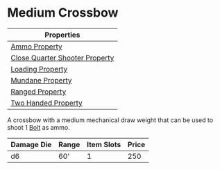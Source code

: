 # Medium Crossbow

| Properties                                                                                       |
| ------------------------------------------------------------------------------------------------ |
| [Ammo Property](../Weapon%20Properties/Ammo%20Property.md)                                       |
| [Close Quarter Shooter Property](../Weapon%20Properties/Close%20Quarter%20Shooter%20Property.md) |
| [Loading Property](../Weapon%20Properties/Loading%20Property.md)                                 |
| [Mundane Property](../../../Material%20Properties/Mundane%20Property.md)                         |
| [Ranged Property](../Weapon%20Properties/Ranged%20Property.md)                                   |
| [Two Handed Property](../Weapon%20Properties/Two%20Handed%20Property.md)                         |

A crossbow with a medium mechanical draw weight that can be used to shoot 1 [Bolt](../Ammo/Bolt.md) as ammo.

| Damage Die | Range | Item Slots | Price |
| ---------- | ----- | ---------- | ----- |
| d6         | 60'   | 1          | 250   |
